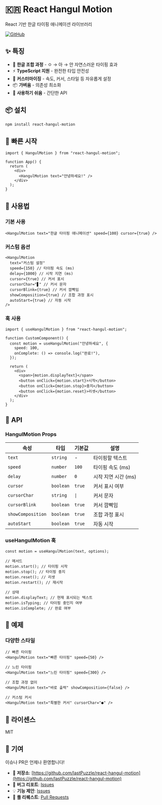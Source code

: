 # 🇰🇷 React Hangul Motion

React 기반 한글 타이핑 애니메이션 라이브러리

[![GitHub](https://img.shields.io/badge/GitHub-react--hangul--motion-blue?style=flat&logo=github)](https://github.com/lastPuzzle/react-hangul-motion)

## ✨ 특징

- 🎯 **한글 조합 과정** - ㅇ → 아 → 안 자연스러운 타이핑 효과
- ⚡ **TypeScript 지원** - 완전한 타입 안전성
- 🎨 **커스터마이징** - 속도, 커서, 스타일 등 자유롭게 설정
- 📦 **가벼움** - 의존성 최소화
- 🔧 **사용하기 쉬움** - 간단한 API

## 📦 설치

```bash
npm install react-hangul-motion
```

## 🚀 빠른 시작

```tsx
import { HangulMotion } from "react-hangul-motion";

function App() {
  return (
    <div>
      <HangulMotion text="안녕하세요!" />
    </div>
  );
}
```

## 📖 사용법

### 기본 사용

```tsx
<HangulMotion text="한글 타이핑 애니메이션" speed={100} cursor={true} />
```

### 커스텀 옵션

```tsx
<HangulMotion
  text="커스텀 설정"
  speed={150} // 타이핑 속도 (ms)
  delay={1000} // 시작 지연 (ms)
  cursor={true} // 커서 표시
  cursorChar="▋" // 커서 문자
  cursorBlink={true} // 커서 깜빡임
  showComposition={true} // 조합 과정 표시
  autoStart={true} // 자동 시작
/>
```

### 훅 사용

```tsx
import { useHangulMotion } from "react-hangul-motion";

function CustomComponent() {
  const motion = useHangulMotion("안녕하세요", {
    speed: 100,
    onComplete: () => console.log("완료!"),
  });

  return (
    <div>
      <span>{motion.displayText}</span>
      <button onClick={motion.start}>시작</button>
      <button onClick={motion.stop}>중지</button>
      <button onClick={motion.reset}>리셋</button>
    </div>
  );
}
```

## 📝 API

### HangulMotion Props

| 속성              | 타입      | 기본값 | 설명                |
| ----------------- | --------- | ------ | ------------------- |
| `text`            | `string`  | -      | 타이핑할 텍스트     |
| `speed`           | `number`  | `100`  | 타이핑 속도 (ms)    |
| `delay`           | `number`  | `0`    | 시작 지연 시간 (ms) |
| `cursor`          | `boolean` | `true` | 커서 표시 여부      |
| `cursorChar`      | `string`  | `\|`   | 커서 문자           |
| `cursorBlink`     | `boolean` | `true` | 커서 깜빡임         |
| `showComposition` | `boolean` | `true` | 조합 과정 표시      |
| `autoStart`       | `boolean` | `true` | 자동 시작           |

### useHangulMotion 훅

```tsx
const motion = useHangulMotion(text, options);

// 메서드
motion.start(); // 타이핑 시작
motion.stop(); // 타이핑 중지
motion.reset(); // 리셋
motion.restart(); // 재시작

// 상태
motion.displayText; // 현재 표시되는 텍스트
motion.isTyping; // 타이핑 중인지 여부
motion.isComplete; // 완료 여부
```

## 🎨 예제

### 다양한 스타일

```tsx
// 빠른 타이핑
<HangulMotion text="빠른 타이핑" speed={50} />

// 느린 타이핑
<HangulMotion text="느린 타이핑" speed={300} />

// 조합 과정 없이
<HangulMotion text="바로 출력" showComposition={false} />

// 커스텀 커서
<HangulMotion text="특별한 커서" cursorChar="●" />
```

## 📄 라이센스

MIT

## 🤝 기여

이슈나 PR은 언제나 환영합니다!

- 📂 **저장소**: [https://github.com/lastPuzzle/react-hangul-motion](https://github.com/lastPuzzle/react-hangul-motion)
- 🐛 **버그 리포트**: [Issues](https://github.com/lastPuzzle/react-hangul-motion/issues)
- 💡 **기능 제안**: [Issues](https://github.com/lastPuzzle/react-hangul-motion/issues)
- 🔄 **풀 리퀘스트**: [Pull Requests](https://github.com/lastPuzzle/react-hangul-motion/pulls)
